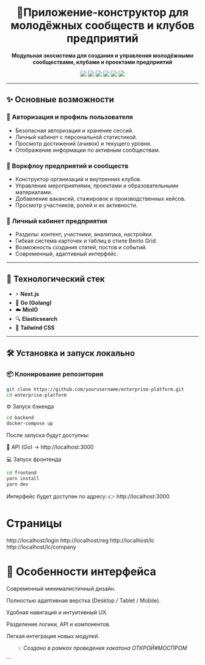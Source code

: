 <h1 align="center">🚀Приложение-конструктор для молодёжных сообществ и клубов предприятий
</h1>

<p align="center">
  <b>Модульная экосистема для создания и управления молодёжными сообществами, клубами и проектами предприятий</b>
</p>

<p align="center">
  <img src="https://img.shields.io/badge/Next.js-15-black?logo=nextdotjs&logoColor=white" />
  <img src="https://img.shields.io/badge/Go-1.24-00ADD8?logo=go&logoColor=white" />
  <img src="https://img.shields.io/badge/TailwindCSS-4-38B2AC?logo=tailwindcss&logoColor=white" />
  <img src="https://img.shields.io/badge/MinIO-cloud%20storage-D52B1E?logo=minio&logoColor=white" />
  <img src="https://img.shields.io/badge/Elasticsearch-search%20engine-005571?logo=elasticsearch&logoColor=white" />
  <img src="https://img.shields.io/badge/License-MIT-green" />
</p>

---

## ✨ Основные возможности

### 🔐 Авторизация и профиль пользователя
- Безопасная авторизация и хранение сессий.
- Личный кабинет с персональной статистикой.
- Просмотр достижений (ачивок) и текущего уровня.
- Отображение информации по активным сообществам.

### 🏢 Воркфлоу предприятий и сообществ
- Конструктор организаций и внутренних клубов.
- Управление мероприятиями, проектами и образовательными материалами.
- Добавление вакансий, стажировок и производственных кейсов.
- Просмотр участников, ролей и их активности.

### 🧭 Личный кабинет предприятия
- Разделы: контент, участники, аналитика, настройки.
- Гибкая система карточек и таблиц в стиле Bento Grid.
- Возможность создания статей, постов и событий.
- Современный, адаптивный интерфейс.

---

## 🧩 Технологический стек

- ⚡ **Next.js** 
- 🐹 **Go (Golang)** 
- ☁️ **MinIO**
- 🔍 **Elasticsearch** 
- 🎨 **Tailwind CSS** 

---

## 🛠️ Установка и запуск локально

### 📦 Клонирование репозитория
```bash
git clone https://github.com/yourusername/enterprise-platform.git
cd enterprise-platform
```
⚙️ Запуск бэкенда
```bash
cd backend
docker-compose up
```

После запуска будут доступны:

🧩 API (Go) → http://localhost:3000

💻 Запуск фронтенда
```bash
cd frontend
yarn install
yarn dev
```
Интерфейс будет доступен по адресу:
👉 http://localhost:3000

# Страницы

http://localhost/login
http://localhost/reg
http://localhost/lc
http://localhost/lc/company

# 📱 Особенности интерфейса
Современный минималистичный дизайн.

Полностью адаптивная верстка (Desktop / Tablet / Mobile).

Удобная навигация и интуитивный UX.

Разделение логики, API и компонентов.

Легкая интеграция новых модулей.


<p align="center"> 💡 <i>Создано в рамках проведения хакатона ОТКРОЙ#МОСПРОМ
</i> </p> ```